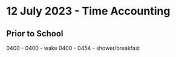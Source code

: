 # 12 July 2023 - Time Accounting

## Prior to School

0400 - 0400 - wake
0400 - 0454 - shower/breakfast

